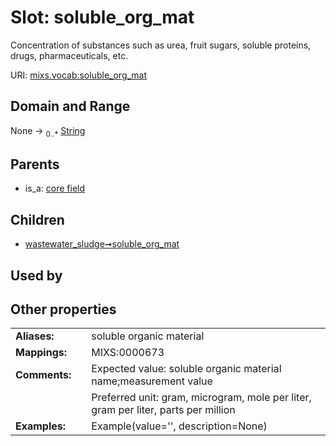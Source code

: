 
# Slot: soluble_org_mat


Concentration of substances such as urea, fruit sugars, soluble proteins, drugs, pharmaceuticals, etc.

URI: [mixs.vocab:soluble_org_mat](https://w3id.org/mixs/vocab/soluble_org_mat)


## Domain and Range

None &#8594;  <sub>0..\*</sub> [String](types/String.md)

## Parents

 *  is_a: [core field](core_field.md)

## Children

 *  [wastewater_sludge➞soluble_org_mat](wastewater_sludge_soluble_org_mat.md)

## Used by


## Other properties

|  |  |  |
| --- | --- | --- |
| **Aliases:** | | soluble organic material |
| **Mappings:** | | MIXS:0000673 |
| **Comments:** | | Expected value: soluble organic material name;measurement value |
|  | | Preferred unit: gram, microgram, mole per liter, gram per liter, parts per million |
| **Examples:** | | Example(value='', description=None) |

